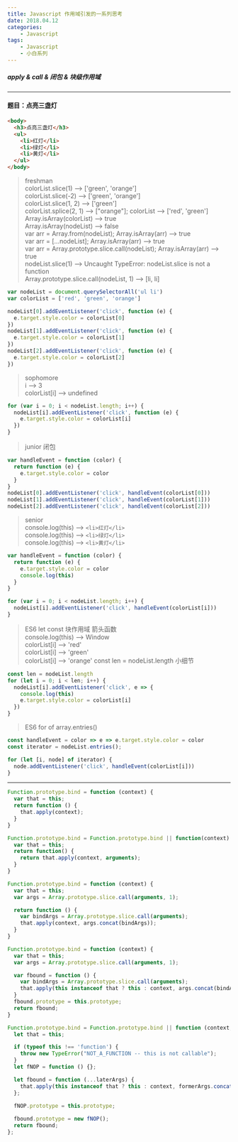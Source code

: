 ```yaml
---
title: Javascript 作用域引发的一系列思考
date: 2018.04.12
categories: 
    - Javascript
tags:
    - Javascript
    - 小白系列
---
```

##### apply & call & 闭包 & 块级作用域
-----------------------------
#### 题目：点亮三盏灯

```html
<body>
  <h3>点亮三盏灯</h3>
  <ul>
    <li>红灯</li>
    <li>绿灯</li>
    <li>黄灯</li>
  </ul>
</body>
```

> freshman  
> colorList.slice(1) --> ['green', 'orange']  
> colorList.slice(-2) --> ['green', 'orange']  
> colorList.slice(1, 2) --> ['green']  
> colorList.splice(2, 1) --> ["orange"]; colorList --> ['red', 'green']  
> Array.isArray(colorList) --> true  
> Array.isArray(nodeList) --> false  
> var arr = Array.from(nodeList); Array.isArray(arr) --> true  
> var arr = [...nodeList]; Array.isArray(arr) --> true  
> var arr = Array.prototype.slice.call(nodeList); Array.isArray(arr) --> true  
> nodeList.slice(1) --> Uncaught TypeError: nodeList.slice is not a function  
> Array.prototype.slice.call(nodeList, 1) --> [li, li]  

``` javascript
var nodeList = document.querySelectorAll('ul li')
var colorList = ['red', 'green', 'orange']
```

``` javascript
nodeList[0].addEventListener('click', function (e) {
  e.target.style.color = colorList[0]
})
nodeList[1].addEventListener('click', function (e) {
  e.target.style.color = colorList[1]
})
nodeList[2].addEventListener('click', function (e) {
  e.target.style.color = colorList[2]
})
```

> sophomore  
> i --> 3  
> colorList[i] --> undefined  

``` javascript
for (var i = 0; i < nodeList.length; i++) {
  nodeList[i].addEventListener('click', function (e) {
    e.target.style.color = colorList[i]
  })
}
```

> junior
> 闭包 

``` javascript
var handleEvent = function (color) {
  return function (e) {
    e.target.style.color = color
  }
}
nodeList[0].addEventListener('click', handleEvent(colorList[0]))
nodeList[1].addEventListener('click', handleEvent(colorList[1]))
nodeList[2].addEventListener('click', handleEvent(colorList[2]))
```

> senior  
> console.log(this) --> `<li>红灯</li>`  
> console.log(this) --> `<li>绿灯</li>`  
> console.log(this) --> `<li>黄灯</li>` 

``` javascript
var handleEvent = function (color) {
  return function (e) {
    e.target.style.color = color
    console.log(this)
  }
}

for (var i = 0; i < nodeList.length; i++) {
  nodeList[i].addEventListener('click', handleEvent(colorList[i]))
}
```

> ES6 let const 块作用域 箭头函数  
> console.log(this) --> Window  
> colorList[i] --> 'red'  
> colorList[i] --> 'green'  
> colorList[i] --> 'orange'
> const len = nodeList.length 小细节

``` javascript
const len = nodeList.length
for (let i = 0; i < len; i++) {
  nodeList[i].addEventListener('click', e => {
    console.log(this)
    e.target.style.color = colorList[i]
  })
}
```

> ES6 for of array.entries()

``` javascript
const handleEvent = color => e => e.target.style.color = color
const iterator = nodeList.entries();

for (let [i, node] of iterator) {
  node.addEventListener('click', handleEvent(colorList[i]))
}
```
-------------------------
``` javascript
Function.prototype.bind = function (context) {
  var that = this;
  return function () {
    that.apply(context);
  }
}
```

``` javascript
Function.prototype.bind = Function.prototype.bind || function(context) {
  var that = this;
  return function() {
    return that.apply(context, arguments);
  }
}
```

``` javascript
Function.prototype.bind = function (context) {
  var that = this;
  var args = Array.prototype.slice.call(arguments, 1);

  return function () {
    var bindArgs = Array.prototype.slice.call(arguments);
    that.apply(context, args.concat(bindArgs));
  }
}
```

``` javascript
Function.prototype.bind = function (context) {
  var that = this;
  var args = Array.prototype.slice.call(arguments, 1);

  var fbound = function () {
    var bindArgs = Array.prototype.slice.call(arguments);
    that.apply(this instanceof that ? this : context, args.concat(bindArgs));
  }
  fbound.prototype = this.prototype;
  return fbound;
}
```

``` javascript
Function.prototype.bind = Function.prototype.bind || function (context, ...formerArgs) {
  let that = this;

  if (typeof this !== 'function') {
    throw new TypeError("NOT_A_FUNCTION -- this is not callable");
  }
  let fNOP = function () {}; 

  let fbound = function (...laterArgs) {
    that.apply(this instanceof that ? this : context, formerArgs.concat(laterArgs));
  };

  fNOP.prototype = this.prototype;
    
  fbound.prototype = new fNOP();
  return fbound;
};
```